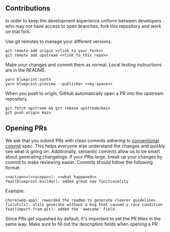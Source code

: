 ## Contributions

In order to keep the development experience uniform between developers who may not have access to open branches, fork this repository and work on that fork.

Use git remotes to manage your different versions.

```
git remote add origin <<link_to_your_fork>>
git remote add upstream <<link_to_this_repo>>
```

Make your changes and commit them as normal. Local testing instructions are in the README.

```
yarn blueprint:synth
yarn blueprint:preview --publisher <<my-space>>
```

When you push to origin, GitHub automatically open a PR into the upstream repository.

```
git fetch upstream && git rebase upstream/main
git push origin main
```

## Opening PRs

We ask that you submit PRs with clean commits adhering to [conventional commit](https://www.conventionalcommits.org/en/v1.0.0/) spec. This helps everyone else understand the changes and quickly see what is going on. Additionally, semantic commits allow us to be smart about generating changelogs. If your PRis large, break up your changes by commit to make reviewing easier. Commits should follow the following format:

```
<<action>>(<<scope>>): <<what happened>>
feat(blueprint-builder): added great new functionality
```

Example:

```
chore(web-app): reworded the readme to generate clearer guidelines
fix(utils): utils generate without a bug that caused a race condition
feat(import-from-git): added the 'awesome' field
```

Since PRs get squashed by default, it's important to set the PR titles in the same way. Make sure to fill out the description fields when opening a PR.
